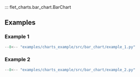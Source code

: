 ::: flet_charts.bar_chart.BarChart

## Examples

### Example 1

```python
--8<-- "examples/charts_example/src/bar_chart/example_1.py"
```

### Example 2

```python
--8<-- "examples/charts_example/src/bar_chart/example_2.py"
```
